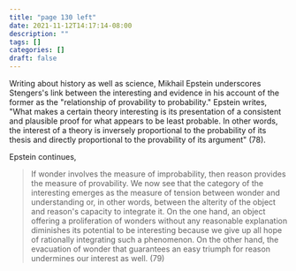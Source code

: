 ```yaml
---
title: "page 130 left"
date: 2021-11-12T14:17:14-08:00
description: ""
tags: []
categories: []
draft: false
---
```


Writing about history as well as science, Mikhail Epstein underscores
Stengers's link between the interesting and evidence in his account of the
former as the "relationship of provability to probability." Epstein writes,
"What makes a certain theory interesting is its presentation of a consistent and plausible proof for what appears to be least probable. In other
words, the interest of a theory is inversely proportional to the probability
of its thesis and directly proportional to the provability of its argument"
(78). 

Epstein continues,
> If wonder involves the measure of improbability, then reason provides the
> measure of provability. We now see that the category of the interesting
> emerges as the measure of tension between wonder and understanding or, in
> other words, between the alterity of the object and reason's 
> capacity to integrate it. On the one hand, an object offering a proliferation of wonders
> without any reasonable explanation diminishes its potential to be 
> interesting because we give up all hope of rationally integrating such a phenomenon. 
> On the other hand, the evacuation of wonder that guarantees an easy
> triumph for reason undermines our interest as well. (79)